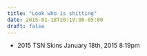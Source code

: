 ```yaml
---
title: "Look who is shitting"
date: 2015-01-18T20:19:00-05:00
draft: false
---
```

- 2015 TSN Skins January 18th, 2015 8:19pm